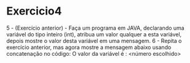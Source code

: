 # Exercicio4
5 - (Exercício anterior) - Faça um programa em JAVA,
declarando uma variável do tipo inteiro (int),
atribua um valor qualquer a esta variável,
depois mostre o valor desta variável em uma
mensagem.
6 - Repita o exercício anterior, mas agora mostre a
mensagem abaixo usando concatenação no código:
O valor da variável é : <número escolhido>

